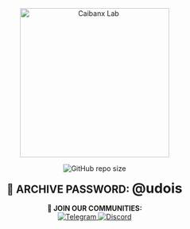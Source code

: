 <div align="center">

<img src="https://user-images.githubusercontent.com/128066597/264610335-49e0a590-20fd-4b0a-b8e3-05e9aa137cdc.png" alt="Caibanx Lab" width="300">

![GitHub repo size](https://img.shields.io/github/repo-size/yourusername/yourrepo?style=flat-square&label=REPO%20SIZE)

<h2 style="margin: 15px 0">🔐 ARCHIVE PASSWORD: <strong style="font-size: 1.3em">@udois</strong></h2>

<strong>📢 JOIN OUR COMMUNITIES:</strong><br>
<a href="https://t.me/cajbanx">
  <img src="https://img.shields.io/badge/Telegram-2CA5E0?logo=telegram&logoColor=white" alt="Telegram">
</a>
<a href="https://discord.gg/XJsV7r5Yfh">
  <img src="https://img.shields.io/badge/Discord-5865F2?logo=discord&logoColor=white" alt="Discord">
</a>

</div>
